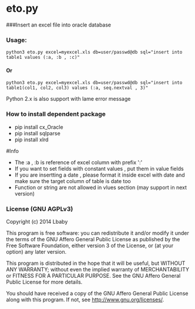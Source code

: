 
eto.py  
============
###Insert an excel file into oracle database

### Usage:
	python3 eto.py excel=myexcel.xls db=user/passwd@db sql="insert into  table1 values (:a, :b , :c)"
#### Or 
	python3 eto.py excel=myexcel.xls db=user/passwd@db sql="insert into  table1(col1, col2, col3) values (:a, seq.nextval , 3)"

Python 2.x is also support with lame error message


### How to install dependent package 
*	pip install cx_Oracle
*	pip install sqlparse
*	pip install xlrd

#Info
* The :a , :b  is reference of excel column with prefix ':'
* If you want to set fields with constant values , put them in value fields
* If you are insertting a date , please format it inside excel with date and make sure the target column of table is date too
* Function or string are not allowed in vlues section (may support  in next version)


### License (GNU AGPLv3)

Copyright (c) 2014 Lbaby

This program is free software: you can redistribute it and/or modify
it under the terms of the GNU Affero General Public License as
published by the Free Software Foundation, either version 3 of the
License, or (at your option) any later version.

This program is distributed in the hope that it will be useful,
but WITHOUT ANY WARRANTY; without even the implied warranty of
MERCHANTABILITY or FITNESS FOR A PARTICULAR PURPOSE.  See the
GNU Affero General Public License for more details.

You should have received a copy of the GNU Affero General Public License
along with this program.  If not, see <http://www.gnu.org/licenses/>.


